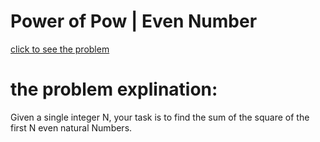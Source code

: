 # Power of Pow | Even Number




[click to see the problem](https://practice.geeksforgeeks.org/problems/power-of-pow-even-number5440/1?page=4&difficulty[]=-2&sortBy=submissions)



 # the problem explination:
   Given a single integer N, your task is to find the sum of the square of the first N even natural Numbers.

 



 